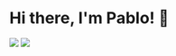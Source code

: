 # Hi there, I'm Pablo! 👋

<img src="https://github-readme-stats.vercel.app/api?username=portfedh&show_icons=true&theme=radical" />

<img src="https://github-readme-stats.vercel.app/api/top-langs/?username=portfedh&layout=compact)](https://github.com/anuraghazra/github-readme-stats" />

<!--
**portfedh/portfedh** is a ✨ _special_ ✨ repository because its `README.md` (this file) appears on your GitHub profile.

Here are some ideas to get you started:

- 🔭 I’m currently working on ...
- 🌱 I’m currently learning ...
- 👯 I’m looking to collaborate on ...
- 🤔 I’m looking for help with ...
- 💬 Ask me about ...
- 📫 How to reach me: ...
- 😄 Pronouns: ...
- ⚡ Fun fact: ...
-->
